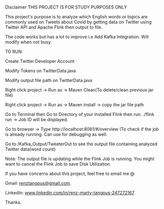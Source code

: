 Disclaimer THIS PROJECT IS FOR STUDY PURPOSES ONLY

This project's purpose is to analyze which English words or topics are commonly used on Tweets about Covid by getting data on Twitter using Twitter API and Apache Flink then output to file.

The code works but has a lot to improve i.e Add Kafka Integration. Will modify when not busy.

TO RUN:

Create Twitter Developer Account

Modify Tokens on TwitterData.java

Modify output file path on TwitterData.java

Right click project -> Run as -> Maven Clean(To delete/clean previous jar file)

Right click project -> Run as -> Maven install -> copy the jar file path

Go to Terminal then Go to Directory of your installed Flink then run: ./flink run -> Job ID will be displayed.

Go to browser -> Type http://localhost:8081/#/overview (To check if the job is already running. Can use for debugging as well.

Go to /Kafka_Output/TweeterOut to see the output file containing analyzed Twitter data(word count)

Note: The output file is updating while the Flink Job is running. You might want to cancel the Flink Job to save Disk Utilization.

If you have concerns about this project, feel free to email me @

Gmail: renztangpus@gmail.com.

LinkedIn: www.linkedin.com/in/renz-marty-tangpus-247272167

Thanks.
